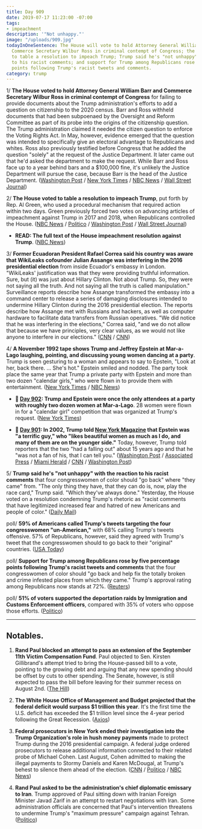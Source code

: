 ```yaml
---
title: Day 909
date: 2019-07-17 11:23:00 -07:00
tags:
- impeachment
description: '"Not unhappy."'
image: "/uploads/909.jpg"
todayInOneSentence: The House will vote to hold Attorney General William Barr and
  Commerce Secretary Wilbur Ross in criminal contempt of Congress; the House voted
  to table a resolution to impeach Trump; Trump said he's "not unhappy" with the reaction
  to his racist comments; and support for Trump among Republicans rose by five percentage
  points following Trump's racist tweets and comments.
category: trump
---
```


1/ **The House voted to hold Attorney General William Barr and Commerce Secretary Wilbur Ross in criminal contempt of Congress** for failing to provide documents about the Trump administration's efforts to add a question on citizenship to the 2020 census. Barr and Ross withheld documents that had been subpoenaed by the Oversight and Reform Committee as part of its probe into the origins of the citizenship question. The Trump administration claimed it needed the citizen question to enforce the Voting Rights Act. In May, however, evidence emerged that the question was intended to specifically give an electoral advantage to Republicans and whites. Ross also previously testified before Congress that he added the question "solely" at the request of the Justice Department. It later came out that he'd asked the department to make the request. While Barr and Ross face up to a year behind bars and a $100,000 fine, it's unlikely the Justice Department will pursue the case, because Barr is the head of the Justice Department. ([Washington Post](https://www.washingtonpost.com/politics/house-to-vote-to-hold-barr-ross-in-contempt-over-2020-census-citizenship-question/2019/07/17/8dbeb35c-a89c-11e9-a3a6-ab670962db05_story.html) / [New York Times](https://www.nytimes.com/2019/07/17/us/politics/barr-ross-contempt-vote.html) / [NBC News](https://www.nbcnews.com/politics/congress/house-vote-criminal-contempt-against-attorney-general-barr-commerce-secretary-n1030901) / [Wall Street Journal](https://www.wsj.com/articles/house-votes-to-hold-ross-barr-in-contempt-over-citizenship-question-on-census-11563402324))

2/ **The House voted to table a resolution to impeach Trump**, put forth by Rep. Al Green, who used a procedural mechanism that required action within two days. Green previously forced two votes on advancing articles of impeachment against Trump in 2017 and 2018, when Republicans controlled the House. ([NBC News](https://www.nbcnews.com/politics/congress/house-vote-impeachment-resolution-against-trump-n1030791) / [Politico](https://www.politico.com/story/2019/07/17/house-to-vote-on-whether-to-consider-articles-of-impeachment-for-trump-1417991) / [Washington Post](https://www.washingtonpost.com/powerpost/democrats-divided-as-house-to-vote-on-whether-to-consider-impeachment-of-trump/2019/07/17/dacd1c0e-a8a3-11e9-a3a6-ab670962db05_story.html) / [Wall Street Journal](https://www.wsj.com/articles/nancy-pelosi-plans-meeting-with-alexandria-ocasio-cortez-amid-party-tensions-11563372913))

* **READ: The full text of the House impeachment resolution against Trump**. ([NBC News](https://www.nbcnews.com/politics/donald-trump/unfit-be-president-full-text-house-impeachment-resolution-trump-n1030611))

3/ **Former Ecuadoran President Rafael Correa said his country was aware that WikiLeaks cofounder Julian Assange was interfering in the 2016 presidential election** from inside Ecuador's embassy in London. "WikiLeaks' justification was that they were providing truthful information. Sure, but (it) was just about Hillary Clinton. Not about Trump. So, they were not saying all the truth. And not saying all the truth is called manipulation." Surveillance reports describe how Assange transformed the embassy into a command center to release a series of damaging disclosures intended to undermine Hillary Clinton during the 2016 presidential election. The reports describe how Assange met with Russians and hackers, as well as computer hardware to facilitate data transfers from Russian operatives. "We did notice that he was interfering in the elections," Correa said, "and we do not allow that because we have principles, very clear values, as we would not like anyone to interfere in our elections." ([CNN](https://www.cnn.com/2019/07/15/politics/assange-embassy-exclusive-documents/index.html) / [CNN](https://www.cnn.com/2019/07/16/politics/ecuador-response-assange-wikileaks/index.html))

4/ **A November 1992 tape shows Trump and Jeffrey Epstein at Mar-a-Lago laughing, pointing, and discussing young women dancing at a party**. Trump is seen gesturing to a woman and appears to say to Epstein, "Look at her, back there. … She's hot." Epstein smiled and nodded. The party took place the same year that Trump a private party with Epstein and more than two dozen "calendar girls," who were flown in to provide them with entertainment. ([New York Times](https://www.nytimes.com/2019/07/17/us/politics/trump-jeffrey-epstein-video.html) / [NBC News](https://www.nbcnews.com/news/us-news/tape-shows-donald-trump-jeffrey-epstein-discussing-women-1992-party-n1030686))

* **📌 [Day 902](https://whatthefuckjusthappenedtoday.com/2019/07/10/day-902/#trump-and-epstein-were-once-the-only): Trump and Epstein were once the only attendees at a party with roughly two dozen women at Mar-a-Lago**. 28 women were flown in for a "calendar girl" competition that was organized at Trump's request. ([New York Times](https://www.nytimes.com/2019/07/09/us/politics/trump-epstein.html))

* **📌 [Day 901](https://whatthefuckjusthappenedtoday.com/2019/07/09/day-901/#4-trump-said-he-felt-very-badly-for): In 2002, Trump told [New York Magazine](https://nymag.com/nymetro/news/people/n_7912/) that Epstein was "a terrific guy," who "likes beautiful women as much as I do, and many of them are on the younger side."** Today, however, Trump told reporters that the two "had a falling out" about 15 years ago and that he "was not a fan of his, that I can tell you." ([Washington Post](https://www.washingtonpost.com/politics/trump-called-epstein-a-terrific-guy-before-denying-relationship-with-him/2019/07/08/a01e0f00-a1be-11e9-bd56-eac6bb02d01d_story.html) / [Associated Press](https://apnews.com/10108839f8ad4aa2a9f8ae0fd71fcbb4) / [Miami Herald](https://www.miamiherald.com/news/politics-government/national-politics/article232444927.html) / [CNN](https://www.cnn.com/2019/07/09/politics/labor-secretary-acosta-white-house/index.html) / [Washington Post](https://www.washingtonpost.com/politics/epstein-indictment-renews-questions-about-earlier-case-handled-by-trump-cabinet-official/2019/07/08/95e6996a-a1a2-11e9-bd56-eac6bb02d01d_story.html))

5/ **Trump said he's "not unhappy" with the reaction to his racist comments** that four congresswomen of color should "go back" where "they came" from. "The only thing they have, that they can do is, now, play the race card," Trump said. "Which they've always done." Yesterday, the House voted on a resolution condemning Trump's rhetoric as "racist comments that have legitimized increased fear and hatred of new Americans and people of color." ([Daily Mail](https://www.dailymail.co.uk/news/article-7257995/Trump-says-hes-not-unhappy-racism-fights-results-Race-card-thing-have.html))

poll/ **59% of Americans called Trump's tweets targeting the four congresswomen "un-American,"** with 68% calling Trump's tweets offensive. 57% of Republicans, however, said they agreed with Trump's tweet that the congresswomen should to go back to their "original" countries. ([USA Today](https://www.usatoday.com/story/news/politics/2019/07/17/trump-tweets-poll-unamerican-offensive-partisan-divide/1748737001/))

poll/ **Support for Trump among Republicans rose by five percentage points following Trump's racist tweets and comments** that the four congresswomen of color should "go back and help fix the totally broken and crime infested places from which they came." Trump's approval rating among Republicans now stands at 72%. ([Reuters](https://www.reuters.com/article/us-usa-trump-poll-idUSKCN1UB2UD))

poll/ **51% of voters supported the deportation raids by Immigration and Customs Enforcement officers**, compared with 35% of voters who oppose those efforts. ([Politico](https://www.politico.com/story/2019/07/17/ice-deportation-raids-1417799))

---

## Notables.

1. **Rand Paul blocked an attempt to pass an extension of the September 11th Victim Compensation Fund**. Paul objected to Sen. Kirsten Gillibrand's attempt tried to bring the House-passed bill to a vote, pointing to the growing debt and arguing that any new spending should be offset by cuts to other spending. The Senate, however, is still expected to pass the bill before leaving for their summer recess on August 2nd. ([The Hill](https://thehill.com/homenews/senate/453519-rand-paul-blocks-senate-vote-on-9-11-victim-compensation-fund))

2. **The White House Office of Management and Budget projected that the federal deficit would surpass $1 trillion this year**. It's the first time the U.S. deficit has exceeded the $1 trillion level since the 4-year period following the Great Recession. ([Axios](https://www.axios.com/white-house-projects-1-trillion-deficit-for-2019-ee45c1b0-44d3-4c94-9f02-442e8fcf61dc.html))

3. **Federal prosecutors in New York ended their investigation into the Trump Organization's role in hush money payments** made to protect Trump during the 2016 presidential campaign. A federal judge ordered prosecutors to release additional information connected to their related probe of Michael Cohen. Last August, Cohen admitted to making the illegal payments to Stormy Daniels and Karen McDougal, at Trump's behest to silence them ahead of the election. ([CNN](https://www.cnn.com/2019/07/17/politics/trump-organization-hush-money-filing/index.html) / [Politico](https://www.politico.com/story/2019/07/17/trump-hush-money-payments-probe-over-1418074) / [NBC News](https://www.nbcnews.com/politics/justice-department/judge-orders-release-docs-tied-michael-cohen-s-hush-money-n1030886))

4. **Rand Paul asked to be the administration's chief diplomatic emissary to Iran**. Trump approved of Paul sitting down with Iranian Foreign Minister Javad Zarif in an attempt to restart negotiations with Iran. Some administration officials are concerned that Paul's intervention threatens to undermine Trump's "maximum pressure" campaign against Tehran. ([Politico](https://www.politico.com/story/2019/07/17/rand-paul-iran-talks-donald-trump-1418075))

